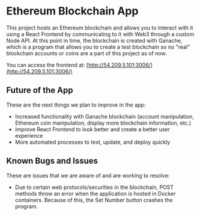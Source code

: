 # Ethereum Blockchain App

This project hosts an Ethereum blockchain and allows you to interact with it using a React Frontend by communicating to it with Web3 through a custom Node API. At this point in time, the blockchain is created with Ganache, which is a program that allows you to create a test blockchain so no "real" blockchain accounts or coins are a part of this project as of now.

You can access the frontend at: [http://54.209.5.101:3006/](http://54.209.5.101:3006/)

## Future of the App

These are the next things we plan to improve in the app:

- Increased functionality with Ganache blockchain (account manipulation, Ethereum coin manipulation, display more blockchain information, etc.)
- Improve React Frontend to look better and create a better user experience
- More automated processes to test, update, and deploy quickly

## Known Bugs and Issues

These are issues that we are aware of and are working to resolve:

- Due to certain web protocols/securities in the blockchain, POST methods throw an error when the application is hosted in Docker containers. Because of this, the Set Number button crashes the program.
